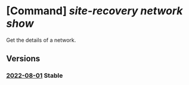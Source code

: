# [Command] _site-recovery network show_

Get the details of a network.

## Versions

### [2022-08-01](/Resources/mgmt-plane/L3N1YnNjcmlwdGlvbnMve30vcmVzb3VyY2Vncm91cHMve30vcHJvdmlkZXJzL21pY3Jvc29mdC5yZWNvdmVyeXNlcnZpY2VzL3ZhdWx0cy97fS9yZXBsaWNhdGlvbmZhYnJpY3Mve30vcmVwbGljYXRpb25uZXR3b3Jrcy97fQ==/2022-08-01.xml) **Stable**

<!-- mgmt-plane /subscriptions/{}/resourcegroups/{}/providers/microsoft.recoveryservices/vaults/{}/replicationfabrics/{}/replicationnetworks/{} 2022-08-01 -->
